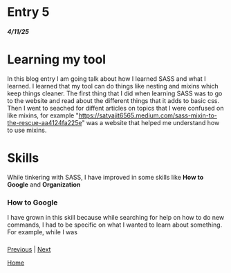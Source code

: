 # Entry 5
##### 4/11/25

# Learning my tool

In this blog entry I am going talk about how I learned SASS and what I learned. I learned that my tool can do things like nesting and mixins which keep things cleaner. The first thing that I did when learning SASS was to go to the website and read about the different things that it adds to basic css. Then I went to seached for diffent articles on topics that I were confused on like mixins, for example "https://satyajit6565.medium.com/sass-mixin-to-the-rescue-aa4124fa225e" was a website that helped me understand how to use mixins.



# Skills

While tinkering with SASS, I have improved in some skills like **How to Google** and **Organization**

### How to Google

I have grown in this skill because while searching for help on how to do new commands, I had to be specific on what I wanted to learn about something. For example, while I was

###

[Previous](entry04.md) | [Next](entry06.md)

[Home](../README.md)
